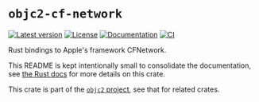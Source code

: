 # `objc2-cf-network`

[![Latest version](https://badgen.net/crates/v/objc2-cf-network)](https://crates.io/crates/objc2-cf-network)
[![License](https://badgen.net/badge/license/Zlib%20OR%20Apache-2.0%20OR%20MIT/blue)](../../LICENSE.md)
[![Documentation](https://docs.rs/objc2-cf-network/badge.svg)](https://docs.rs/objc2-cf-network/)
[![CI](https://github.com/madsmtm/objc2/actions/workflows/ci.yml/badge.svg)](https://github.com/madsmtm/objc2/actions/workflows/ci.yml)

Rust bindings to Apple's framework CFNetwork.

This README is kept intentionally small to consolidate the documentation, see
[the Rust docs](https://docs.rs/objc2-cf-network/) for more details on this crate.

This crate is part of the [`objc2` project](https://github.com/madsmtm/objc2),
see that for related crates.
